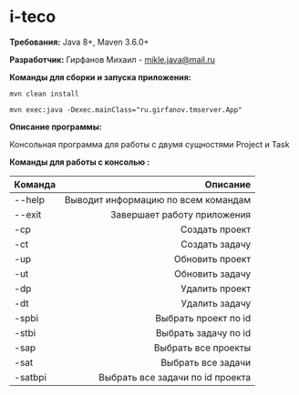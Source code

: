# i-teco

**Требования:** Java 8+, Maven 3.6.0+

**Разработчик:** Гирфанов Михаил - mikle.java@mail.ru

**Команды для сборки и запуска приложения:**

```mvn clean install```

```mvn exec:java -Dexec.mainClass="ru.girfanov.tmserver.App"```

**Описание программы:**

Консольная программа для работы с двумя сущностями Project и Task

**Команды для работы с консолью :**

|  Команда  |             Описание               |
| --------- | ----------------------------------:|
| --help    | Выводит информацию по всем командам|
| --exit    | Завершает работу приложения        |
| -cp       | Создать проект                     |
| -ct       | Создать задачу                     |
| -up       | Обновить проект                    |
| -ut       | Обновить задачу                    |
| -dp       | Удалить проект                     |
| -dt       | Удалить задачу                     |
| -spbi     | Выбрать проект по id               |
| -stbi     | Выбрать задачу по id               |
| -sap      | Выбрать все проекты                |
| -sat      | Выбрать все задачи                 |
| -satbpi   | Выбрать все задачи по id проекта   |

